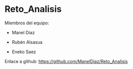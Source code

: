 # Reto_Analisis

 Miembros del equipo:
 
  - Manel Diaz

  - Rubén Alsasua

  - Eneko Saez

 Enlace a github: https://github.com/ManelDiaz/Reto_Analisis
